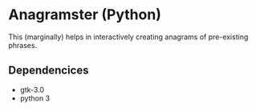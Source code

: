 # Anagramster (Python)
This (marginally) helps in interactively creating anagrams of pre-existing
phrases.

## Dependencices
- gtk-3.0
- python 3
